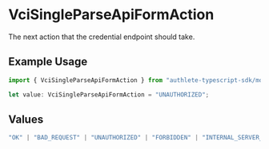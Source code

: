 # VciSingleParseApiFormAction

The next action that the credential endpoint should take.

## Example Usage

```typescript
import { VciSingleParseApiFormAction } from "authlete-typescript-sdk/models/operations";

let value: VciSingleParseApiFormAction = "UNAUTHORIZED";
```

## Values

```typescript
"OK" | "BAD_REQUEST" | "UNAUTHORIZED" | "FORBIDDEN" | "INTERNAL_SERVER_ERROR"
```